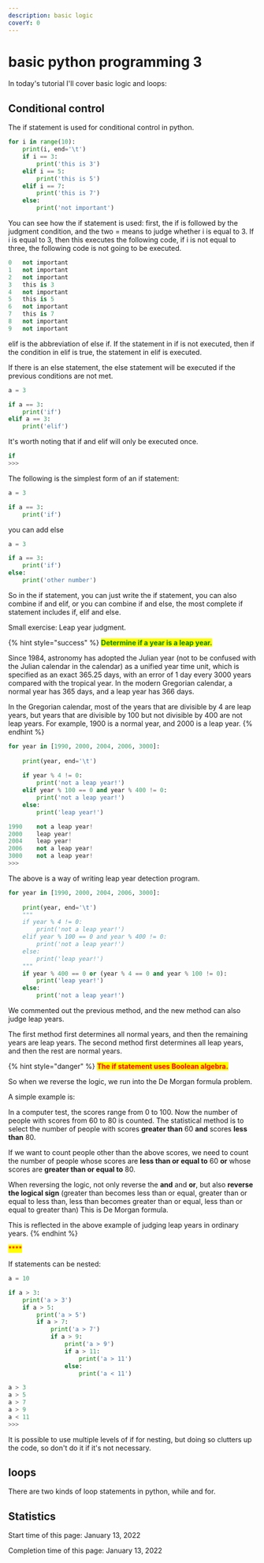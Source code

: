 ```yaml
---
description: basic logic
coverY: 0
---
```


# basic python programming 3

In today's tutorial I'll cover basic logic and loops:

## Conditional control

The if statement is used for conditional control in python.

```python
for i in range(10):
    print(i, end='\t')
    if i == 3:
        print('this is 3')
    elif i == 5:
        print('this is 5')
    elif i == 7:
        print('this is 7')
    else:
        print('not important')
```

You can see how the if statement is used: first, the if is followed by the judgment condition, and the two = means to judge whether i is equal to 3. If i is equal to 3, then this executes the following code, if i is not equal to three, the following code is not going to be executed.

```python
0	not important
1	not important
2	not important
3	this is 3
4	not important
5	this is 5
6	not important
7	this is 7
8	not important
9	not important
```

elif is the abbreviation of else if. If the statement in if is not executed, then if the condition in elif is true, the statement in elif is executed.

If there is an else statement, the else statement will be executed if the previous conditions are not met.

```python
a = 3

if a == 3:
    print('if')
elif a == 3:
    print('elif')
```

It's worth noting that if and elif will only be executed once.

```python
if
>>> 
```

The following is the simplest form of an if statement:

```python
a = 3

if a == 3:
    print('if')
```

you can add else

```python
a = 3

if a == 3:
    print('if')
else:
    print('other number')
```

So in the if statement, you can just write the if statement, you can also combine if and elif, or you can combine if and else, the most complete if statement includes if, elif and else.



Small exercise: Leap year judgment.

{% hint style="success" %}
<mark style="color:green;">**Determine if a year is a leap year.**</mark>&#x20;

Since 1984, astronomy has adopted the Julian year (not to be confused with the Julian calendar in the calendar) as a unified year time unit, which is specified as an exact 365.25 days, with an error of 1 day every 3000 years compared with the tropical year. In the modern Gregorian calendar, a normal year has 365 days, and a leap year has 366 days.

In the Gregorian calendar, most of the years that are divisible by 4 are leap years, but years that are divisible by 100 but not divisible by 400 are not leap years. For example, 1900 is a normal year, and 2000 is a leap year.
{% endhint %}

```python
for year in [1990, 2000, 2004, 2006, 3000]:
    
    print(year, end='\t')
    
    if year % 4 != 0:
        print('not a leap year!')
    elif year % 100 == 0 and year % 400 != 0:
        print('not a leap year!')
    else:
        print('leap year!')
```

```python
1990	not a leap year!
2000	leap year!
2004	leap year!
2006	not a leap year!
3000	not a leap year!
>>> 
```

The above is a way of writing leap year detection program.

```python
for year in [1990, 2000, 2004, 2006, 3000]:
    
    print(year, end='\t')
    """
    if year % 4 != 0:
        print('not a leap year!')
    elif year % 100 == 0 and year % 400 != 0:
        print('not a leap year!')
    else:
        print('leap year!')
    """
    if year % 400 == 0 or (year % 4 == 0 and year % 100 != 0):
        print('leap year!')
    else:
        print('not a leap year!')
```

We commented out the previous method, and the new method can also judge leap years.

The first method first determines all normal years, and then the remaining years are leap years. The second method first determines all leap years, and then the rest are normal years.

{% hint style="danger" %}
<mark style="color:red;">**The if statement uses Boolean algebra.**</mark>

So when we reverse the logic, we run into the De Morgan formula problem.

A simple example is:

In a computer test, the scores range from 0 to 100. Now the number of people with scores from 60 to 80 is counted. The statistical method is to select the number of people with scores **greater than** 60 **and** scores **less than** 80.

If we want to count people other than the above scores, we need to count the number of people whose scores are **less than or equal to** 60 **or** whose scores are **greater than or equal to** 80.

When reversing the logic, not only reverse the **and** and **or**, but also **reverse the logical sign** (greater than becomes less than or equal, greater than or equal to less than, less than becomes greater than or equal, less than or equal to greater than) This is De Morgan formula.

This is reflected in the above example of judging leap years in ordinary years.
{% endhint %}

<mark style="color:red;">****</mark>

If statements can be nested:

```python
a = 10

if a > 3:
    print('a > 3')
    if a > 5:
        print('a > 5')
        if a > 7:
            print('a > 7')
            if a > 9:
                print('a > 9')
                if a > 11:
                    print('a > 11')
                else:
                    print('a < 11')
```

```python
a > 3
a > 5
a > 7
a > 9
a < 11
>>> 
```

It is possible to use multiple levels of if for nesting, but doing so clutters up the code, so don't do it if it's not necessary.

## loops

There are two kinds of loop statements in python, while and for.















## Statistics

Start time of this page: January 13, 2022

Completion time of this page: January 13, 2022
